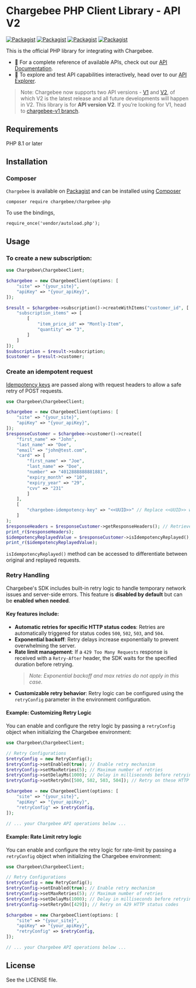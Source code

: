 # Chargebee PHP Client Library - API V2

[![Packagist](https://img.shields.io/packagist/v/chargebee/chargebee-php.svg?maxAge=3)](https://packagist.org/packages/chargebee/chargebee-php)
[![Packagist](https://img.shields.io/packagist/dt/chargebee/chargebee-php.svg?maxAge=3)](https://packagist.org/packages/chargebee/chargebee-php/stats)
[![Packagist](https://img.shields.io/packagist/dm/chargebee/chargebee-php.svg?maxAge=3)](https://packagist.org/packages/chargebee/chargebee-php/stats)
[![Packagist](https://img.shields.io/packagist/l/chargebee/chargebee-php.svg?maxAge=3)](https://packagist.org/packages/chargebee/chargebee-php)

This is the official PHP library for integrating with Chargebee.

- 📘 For a complete reference of available APIs, check out our [API Documentation](https://apidocs.chargebee.com/docs/api/?lang=php).  
- 🧪 To explore and test API capabilities interactively, head over to our [API Explorer](https://api-explorer.chargebee.com).

>Note: Chargebee now supports two API versions - [V1](https://apidocs.chargebee.com/docs/api/v1) and [V2](https://apidocs.chargebee.com/docs/api), of which V2 is the latest release and all future developments will happen in V2. This library is for <b>API version V2</b>. If you’re looking for V1, head to [chargebee-v1 branch](https://github.com/chargebee/chargebee-php/tree/chargebee-v1).

## Requirements

PHP 8.1 or later

## Installation

### Composer
```Chargebee``` is available on [Packagist](https://packagist.org/packages/chargebee/chargebee-php) and can be installed using [Composer](https://getcomposer.org/)

<pre><code>composer require chargebee/chargebee-php</code></pre>

To use the bindings, 
<pre><code>require_once('vendor/autoload.php');</code></pre>

## Usage

### To create a new subscription:

```php
use Chargebee\ChargebeeClient;

$chargebee = new ChargebeeClient(options: [
    "site" => "{your_site}",
    "apiKey" => "{your_apiKey}",
]);

$result = $chargebee->subscription()->createWithItems("customer_id", [
    "subscription_items" => [
        [
            "item_price_id" => "Montly-Item",
            "quantity" => "3",
        ]
    ]
]);
$subscription = $result->subscription;
$customer = $result->customer;

```

### Create an idempotent request

[Idempotency keys](https://apidocs.chargebee.com/docs/api/idempotency?prod_cat_ver=2) are passed along with request headers to allow a safe retry of POST requests. 

```php
use Chargebee\ChargebeeClient;

$chargebee = new ChargebeeClient(options: [
    "site" => "{your_site}",
    "apiKey" => "{your_apiKey}",
]);
$responseCustomer = $chargebee->customer()->create([
    "first_name" => "John",
    "last_name" => "Doe",
    "email" => "john@test.com",
    "card" => [
        "first_name" => "Joe",
        "last_name" => "Doe",
        "number" => "4012888888881881",
        "expiry_month" => "10",
        "expiry_year" => "29",
        "cvv" => "231"
        ]
    ],
    [
        "chargebee-idempotency-key" => "<<UUID>>" // Replace <<UUID>> with a unique string
    ]
);
$responseHeaders = $responseCustomer->getResponseHeaders(); // Retrieves response headers
print_r($responseHeaders);
$idempotencyReplayedValue = $responseCustomer->isIdempotencyReplayed(); // Retrieves Idempotency replayed header value
print_r($idempotencyReplayedValue);
```
`isIdempotencyReplayed()` method can be accessed to differentiate between original and replayed requests.


### Retry Handling

Chargebee's SDK includes built-in retry logic to handle temporary network issues and server-side errors. This feature is **disabled by default** but can be **enabled when needed**.

#### Key features include:

- **Automatic retries for specific HTTP status codes**: Retries are automatically triggered for status codes `500`, `502`, `503`, and `504`.
- **Exponential backoff**: Retry delays increase exponentially to prevent overwhelming the server.
- **Rate limit management**: If a `429 Too Many Requests` response is received with a `Retry-After` header, the SDK waits for the specified duration before retrying.
  > *Note: Exponential backoff and max retries do not apply in this case.*
- **Customizable retry behavior**: Retry logic can be configured using the `retryConfig` parameter in the environment configuration.

#### Example: Customizing Retry Logic

You can enable and configure the retry logic by passing a `retryConfig` object when initializing the Chargebee environment:

```php
use Chargebee\ChargebeeClient;

// Retry Configurations
$retryConfig = new RetryConfig();
$retryConfig->setEnabled(true); // Enable retry mechanism
$retryConfig->setMaxRetries(5); // Maximum number of retries
$retryConfig->setDelayMs(1000); // Delay in milliseconds before retrying
$retryConfig->setRetryOn([500, 502, 503, 504]); // Retry on these HTTP status codes

$chargebee = new ChargebeeClient(options: [
    "site" => "{your_site}",
    "apiKey" => "{your_apiKey}",
    "retryConfig" => $retryConfig,
]);

// ... your Chargebee API operations below ...

```

#### Example: Rate Limit retry logic

You can enable and configure the retry logic for rate-limit by passing a `retryConfig` object when initializing the Chargebee environment:

```php
use Chargebee\ChargebeeClient;

// Retry Configurations
$retryConfig = new RetryConfig();
$retryConfig->setEnabled(true); // Enable retry mechanism
$retryConfig->setMaxRetries(5); // Maximum number of retries
$retryConfig->setDelayMs(1000); // Delay in milliseconds before retrying
$retryConfig->setRetryOn([429]); // Retry on 429 HTTP status codes

$chargebee = new ChargebeeClient(options: [
    "site" => "{your_site}",
    "apiKey" => "{your_apiKey}",
    "retryConfig" => $retryConfig,
]);

// ... your Chargebee API operations below ...

```

## License

See the LICENSE file.
